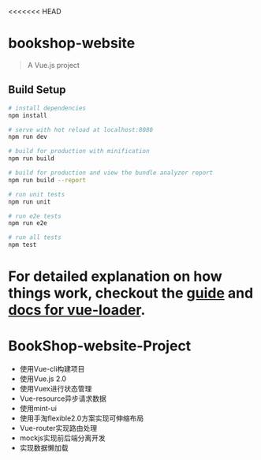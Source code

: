<<<<<<< HEAD
# bookshop-website

> A Vue.js project

## Build Setup

``` bash
# install dependencies
npm install

# serve with hot reload at localhost:8080
npm run dev

# build for production with minification
npm run build

# build for production and view the bundle analyzer report
npm run build --report

# run unit tests
npm run unit

# run e2e tests
npm run e2e

# run all tests
npm test
```

For detailed explanation on how things work, checkout the [guide](http://vuejs-templates.github.io/webpack/) and [docs for vue-loader](http://vuejs.github.io/vue-loader).
=======
# BookShop-website-Project
- 使用Vue-cli构建项目
- 使用Vue.js 2.0
- 使用Vuex进行状态管理
- Vue-resource异步请求数据
- 使用mint-ui
- 使用手淘flexible2.0方案实现可伸缩布局
- Vue-router实现路由处理
- mockjs实现前后端分离开发
- 实现数据懒加载
